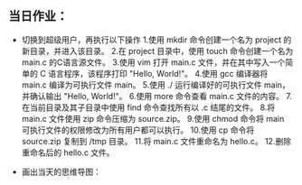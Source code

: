 ## 当日作业：
- 切换到超级用户，再执行以下操作
  1.使用 mkdir 命令创建一个名为 project 的新目录，并进入该目录。
  2.在 project 目录中，使用 touch 命令创建一个名为 main.c 的C语言源文件。
  3.使用 vim 打开 main.c 文件，并在其中写入一个简单的 C 语言程序，该程序打印 "Hello, World!"。
  4.使用 gcc 编译器将 main.c 编译为可执行文件 main。
  5.使用 ./ 运行编译好的可执行文件 main，并确认输出 "Hello, World!"。
  6.使用 more 命令查看 main.c 文件的内容。
  7.在当前目录及其子目录中使用 find 命令查找所有以 .c 结尾的文件。
  8.将 main.c 文件使用 zip 命令压缩为 source.zip。
  9.使用 chmod 命令将 main 可执行文件的权限修改为所有用户都可以执行。
  10.使用 cp 命令将 source.zip 复制到 /tmp 目录。
  11.将 main.c 文件重命名为 hello.c。
  12.删除重命名后的 hello.c 文件。

- 画出当天的思维导图：